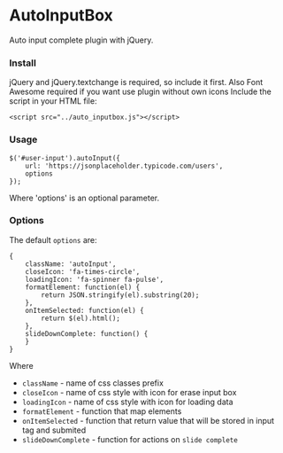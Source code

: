 # AutoInputBox
Auto input complete plugin with jQuery.

### Install
jQuery and jQuery.textchange is required, so include it first.
Also Font Awesome required if you want use plugin without own icons
Include the script in your HTML file:

	<script src="../auto_inputbox.js"></script>

### Usage
	$('#user-input').autoInput({
		url: 'https://jsonplaceholder.typicode.com/users',
		options
	});
		
Where 'options' is an optional parameter.

### Options
The default `options` are:

	{
		className: 'autoInput',
		closeIcon: 'fa-times-circle',
		loadingIcon: 'fa-spinner fa-pulse',
		formatElement: function(el) {
			return JSON.stringify(el).substring(20);
		},
		onItemSelected: function(el) {
			return $(el).html();
		},
		slideDownComplete: function() {
		}
	}
		
Where
- `className` - name of css classes prefix
- `closeIcon` - name of css style with icon for erase input box
- `loadingIcon` - name of css style with icon for loading data
- `formatElement` - function that map elements
- `onItemSelected` - function that return value that will be stored in input tag and submited
- `slideDownComplete` - function for actions on `slide complete`